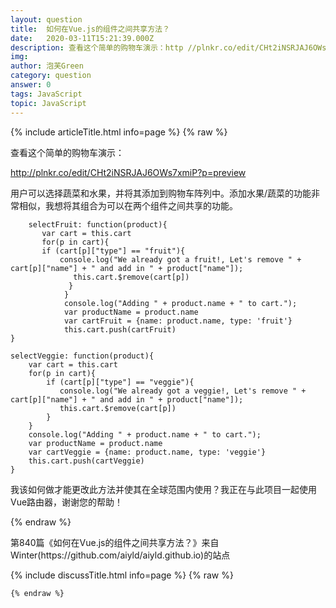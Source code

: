 ```yaml
---
layout: question
title:  如何在Vue.js的组件之间共享方法？
date:   2020-03-11T15:21:39.000Z
description: 查看这个简单的购物车演示：http //plnkr.co/edit/CHt2iNSRJAJ6OWs7xmiP?p=preview用户可以选择蔬菜和...
img: 
author: 泡芙Green
category: question
answer: 0
tags: JavaScript
topic: JavaScript
---
```

<div class="article-root">
  <div class="article">
    {% include articleTitle.html info=page %}
    {% raw %}
    <div class="article-content"><p><font style="vertical-align: inherit;"><font style="vertical-align: inherit;">查看这个简单的购物车演示：</font></font></p>

<p><a href="http://plnkr.co/edit/CHt2iNSRJAJ6OWs7xmiP?p=preview" rel="noreferrer"><font style="vertical-align: inherit;"><font style="vertical-align: inherit;">http://plnkr.co/edit/CHt2iNSRJAJ6OWs7xmiP?p=preview</font></font></a></p>

<p><font style="vertical-align: inherit;"><font style="vertical-align: inherit;">用户可以选择蔬菜和水果，并将其添加到购物车阵列中。</font><font style="vertical-align: inherit;">添加水果/蔬菜的功能非常相似，我想将其组合为可以在两个组件之间共享的功能。</font></font></p>

<pre><code>    selectFruit: function(product){<font></font>
       var cart = this.cart<font></font>
       for(p in cart){<font></font>
       if (cart[p]["type"] == "fruit"){<font></font>
           console.log("We already got a fruit!, Let's remove " + cart[p]["name"] + " and add in " + product["name"]);<font></font>
              this.cart.$remove(cart[p])<font></font>
             }<font></font>
            }<font></font>
            console.log("Adding " + product.name + " to cart.");<font></font>
            var productName = product.name<font></font>
            var cartFruit = {name: product.name, type: 'fruit'}<font></font>
            this.cart.push(cartFruit)<font></font>
}<font></font>
<font></font>
selectVeggie: function(product){<font></font>
    var cart = this.cart<font></font>
    for(p in cart){<font></font>
        if (cart[p]["type"] == "veggie"){<font></font>
           console.log("We already got a veggie!, Let's remove " + cart[p]["name"] + " and add in " + product["name"]);<font></font>
           this.cart.$remove(cart[p])<font></font>
        }<font></font>
    }<font></font>
    console.log("Adding " + product.name + " to cart.");<font></font>
    var productName = product.name<font></font>
    var cartVeggie = {name: product.name, type: 'veggie'}<font></font>
    this.cart.push(cartVeggie)<font></font>
}<font></font>
</code></pre>

<p><font style="vertical-align: inherit;"><font style="vertical-align: inherit;">我该如何做才能更改此方法并使其在全球范围内使用？</font><font style="vertical-align: inherit;">我正在与此项目一起使用Vue路由器，谢谢您的帮助！</font></font></p></div>
    {% endraw %}
  </div>
  <p class="winter_mark">第840篇《如何在Vue.js的组件之间共享方法？》来自Winter(https://github.com/aiyld/aiyld.github.io)的站点</p>
  <div class="discuss-wrapper">
    {% include discussTitle.html info=page %}
    {% raw %}
    
    {% endraw %}
  </div>
<div>
